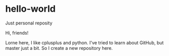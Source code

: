 # hello-world
Just personal reposity

Hi, friends!

Lorne here, I like cplusplus and python.
I've tried to learn about GitHub, but master just a bit.
So I create a new repository here.
